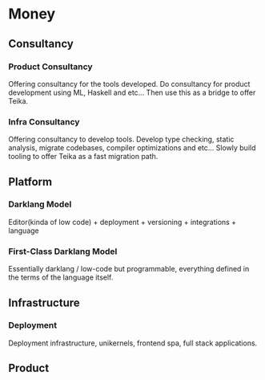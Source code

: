 # Money

## Consultancy

### Product Consultancy

Offering consultancy for the tools developed. Do consultancy for product development using ML, Haskell and etc... Then use this as a bridge to offer Teika.

### Infra Consultancy

Offering consultancy to develop tools. Develop type checking, static analysis, migrate codebases, compiler optimizations and etc... Slowly build tooling to offer Teika as a fast migration path.

## Platform

### Darklang Model

Editor(kinda of low code) + deployment + versioning + integrations + language

### First-Class Darklang Model

Essentially darklang / low-code but programmable, everything defined in the terms of the language itself.

## Infrastructure

### Deployment

Deployment infrastructure, unikernels, frontend spa, full stack applications.

## Product
